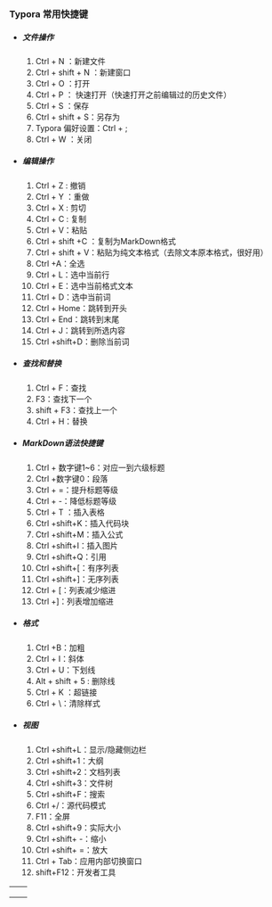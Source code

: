 ### Typora 常用快捷键

- ##### 文件操作
  
  1. Ctrl + N ：新建文件
  2. Ctrl + shift + N ：新建窗口
  3. Ctrl + O ：打开
  4. Ctrl + P ： 快速打开（快速打开之前编辑过的历史文件）
  5. Ctrl + S ：保存
  6. Ctrl + shift + S：另存为
  7. Typora 偏好设置：Ctrl + ;
  8. Ctrl + W ：关闭

- ##### 编辑操作
  
  1. Ctrl + Z : 撤销
  2. Ctrl + Y ：重做
  3. Ctrl + X : 剪切
  4. Ctrl + C : 复制
  5. Ctrl + V：粘贴
  6. Ctrl + shift +C ：复制为MarkDown格式
  7. Ctrl + shift + V：粘贴为纯文本格式（去除文本原本格式，很好用）
  8. Ctrl +A：全选
  9. Ctrl + L：选中当前行
  10. Ctrl + E：选中当前格式文本
  11. Ctrl + D：选中当前词
  12. Ctrl + Home：跳转到开头
  13. Ctrl + End：跳转到末尾
  14. Ctrl + J：跳转到所选内容
  15. Ctrl +shift+D：删除当前词

- ##### 查找和替换
  
  1. Ctrl + F：查找
  2. F3：查找下一个
  3. shift + F3：查找上一个
  4. Ctrl + H：替换

- ##### MarkDown语法快捷键
  
  1. Ctrl + 数字键1~6：对应一到六级标题
  2. Ctrl +数字键0：段落
  3. Ctrl + =：提升标题等级
  4. Ctrl + -：降低标题等级
  5. Ctrl + T ：插入表格
  6. Ctrl +shift+K：插入代码块
  7. Ctrl +shift+M：插入公式
  8. Ctrl +shift+I：插入图片
  9. Ctrl +shift+Q：引用
  10. Ctrl +shift+[：有序列表
  11. Ctrl +shift+]：无序列表
  12. Ctrl + [：列表减少缩进
  13. Ctrl +]：列表增加缩进

- ##### 格式
  
  1. Ctrl +B：加粗
  2. Ctrl + I：斜体
  3. Ctrl + U：下划线
  4. Alt + shift + 5 : 删除线
  5. Ctrl + K ：超链接
  6. Ctrl + \：清除样式

- ##### 视图
  
  1. Ctrl +shift+L：显示/隐藏侧边栏
  2. Ctrl +shift+1：大纲
  3. Ctrl +shift+2：文档列表
  4. Ctrl +shift+3：文件树
  5. Ctrl +shift+F：搜索
  6. Ctrl +/：源代码模式
  7. F11：全屏
  8. Ctrl +shift+9：实际大小
  9. Ctrl +shift+ -：缩小
  10. Ctrl +shift+ =：放大
  11. Ctrl + Tab：应用内部切换窗口
  12. shift+F12：开发者工具

|     |     |
| --- | --- |
|     |     |
|     |     |
|     |     |